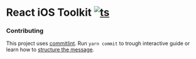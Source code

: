 # React iOS Toolkit [![ts][typescript]][typescript]

[typescript]: https://badges.frapsoft.com/typescript/code/typescript.svg?v=101

### Contributing

This project uses [commitlint](https://commitlint.js.org/#/).
Run `yarn commit` to trough interactive guide or learn how to [structure the message](https://www.conventionalcommits.org/en/v1.0.0-beta.2/#summary).
